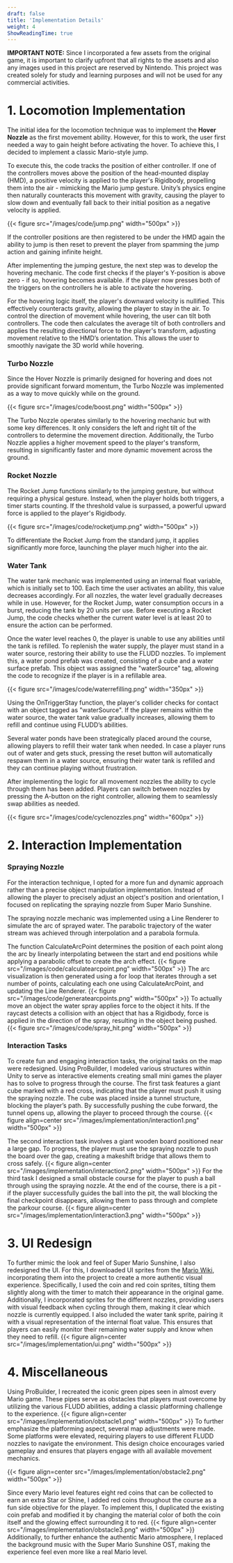 ```yaml
---
draft: false
title: 'Implementation Details'
weight: 4
ShowReadingTime: true
---
```

**IMPORTANT NOTE:** Since I incorporated a few assets from the original game, it is important to clarify upfront that all rights to the assets and also any images used in this project are reserved by Nintendo. This project was created solely for study and learning purposes and will not be used for any commercial activities.

# **1. Locomotion Implementation** 

The initial idea for the locomotion technique was to implement the **Hover Nozzle** as the first movement ability. However, for this to work, the user first needed a way to gain height before activating the hover. To achieve this, I decided to implement a classic Mario-style jump.

To execute this, the code tracks the position of either controller. If one of the controllers moves above the position of the head-mounted display (HMD), a positive velocity is applied to the player's Rigidbody, propelling them into the air - mimicking the Mario jump gesture. Unity’s physics engine then naturally counteracts this movement with gravity, causing the player to slow down and eventually fall back to their initial position as a negative velocity is applied. 

{{< figure src="/images/code/jump.png" width="500px" >}} 

If the controller positions are then registered to be under the HMD again the ability to jump is then reset to prevent the player from spamming the jump action and gaining infinite height.

After implementing the jumping gesture, the next step was to develop the hovering mechanic. The code first checks if the player's Y-position is above zero - if so, hovering becomes available. if the player now presses both of the triggers on the controllers he is able to activate the hovering. 

For the hovering logic itself, the player's downward velocity is nullified. This effectively counteracts gravity, allowing the player to stay in the air. To control the direction of movement while hovering, the user can tilt both controllers. The code then calculates the average tilt of both controllers and applies the resulting directional force to the player's transform, adjusting movement relative to the HMD’s orientation. This allows the user to smoothly navigate the 3D world while hovering.

### **Turbo Nozzle**

Since the Hover Nozzle is primarily designed for hovering and does not provide significant forward momentum, the Turbo Nozzle was implemented as a way to move quickly while on the ground.

{{< figure src="/images/code/boost.png" width="500px" >}} 

The Turbo Nozzle operates similarly to the hovering mechanic but with some key differences. It only considers the left and right tilt of the controllers to determine the movement direction. Additionally, the Turbo Nozzle applies a higher movement speed to the player's transform, resulting in significantly faster and more dynamic movement across the ground.

### **Rocket Nozzle**

The Rocket Jump functions similarly to the jumping gesture, but without requiring a physical gesture. Instead, when the player holds both triggers, a timer starts counting. If the threshold value is surpassed, a powerful upward force is applied to the player's Rigidbody.

{{< figure src="/images/code/rocketjump.png" width="500px" >}} 

To differentiate the Rocket Jump from the standard jump, it applies significantly more force, launching the player much higher into the air.

### **Water Tank**

The water tank mechanic was implemented using an internal float variable, which is initially set to 100. Each time the user activates an ability, this value decreases accordingly. For all nozzles, the water level gradually decreases while in use. However, for the Rocket Jump, water consumption occurs in a burst, reducing the tank by 20 units per use. Before executing a Rocket Jump, the code checks whether the current water level is at least 20 to ensure the action can be performed.

Once the water level reaches 0, the player is unable to use any abilities until the tank is refilled. To replenish the water supply, the player must stand in a water source, restoring their ability to use the FLUDD nozzles. To implement this, a water pond prefab was created, consisting of a cube and a water surface prefab. This object was assigned the "waterSource" tag, allowing the code to recognize if the player is in a refillable area.

{{< figure src="/images/code/waterrefilling.png" width="350px" >}}

Using the OnTriggerStay function, the player's collider checks for contact with an object tagged as "waterSource". If the player remains within the water source, the water tank value gradually increases, allowing them to refill and continue using FLUDD’s abilities.

Several water ponds have been strategically placed around the course, allowing players to refill their water tank when needed. In case a player runs out of water and gets stuck, pressing the reset button will automatically respawn them in a water source, ensuring their water tank is refilled and they can continue playing without frustration.

After implementing the logic for all movement nozzles the ability to cycle through them has been added. Players can switch between nozzles by pressing the A-button on the right controller, allowing them to seamlessly swap abilities as needed.

{{< figure src="/images/code/cyclenozzles.png" width="600px" >}}

# **2. Interaction Implementation**

### **Spraying Nozzle**

For the interaction technique, I opted for a more fun and dynamic approach rather than a precise object manipulation implementation. Instead of allowing the player to precisely adjust an object's position and orientation, I focused on replicating the spraying nozzle from Super Mario Sunshine.

The spraying nozzle mechanic was implemented using a Line Renderer to simulate the arc of sprayed water. The parabolic trajectory of the water stream was achieved through interpolation and a parabola formula.

The function CalculateArcPoint determines the position of each point along the arc by linearly interpolating between the start and end positions while applying a parabolic offset to create the arch effect.
{{< figure src="/images/code/calculatearcpoint.png" width="500px" >}} 
The arc visualization is then generated using a for loop that iterates through a set number of points, calculating each one using CalculateArcPoint, and updating the Line Renderer.
{{< figure src="/images/code/generatearcpoints.png" width="500px" >}} 
To actually move an object the water spray applies force to the object it hits. If the raycast detects a collision with an object that has a Rigidbody, force is applied in the direction of the spray, resulting in the object being pushed.
{{< figure src="/images/code/spray_hit.png" width="500px" >}} 

### **Interaction Tasks**

To create fun and engaging interaction tasks, the original tasks on the map were redesigned. Using ProBuilder, I modeled various structures within Unity to serve as interactive elements creating small mini games the player has to solve to progress through the course. The first task features a giant cube marked with a red cross, indicating that the player must push it using the spraying nozzle. The cube was placed inside a tunnel structure, blocking the player’s path. By successfully pushing the cube forward, the tunnel opens up, allowing the player to proceed through the course.
{{< figure align=center src="/images/implementation/interaction1.png" width="500px" >}} 

The second interaction task involves a giant wooden board positioned near a large gap. To progress, the player must use the spraying nozzle to push the board over the gap, creating a makeshift bridge that allows them to cross safely.
{{< figure align=center src="/images/implementation/interaction2.png" width="500px" >}}
For the third task I designed a small obstacle course for the player to push a ball through using the spraying nozzle. At the end of the course, there is a pit - if the player successfully guides the ball into the pit, the wall blocking the final checkpoint disappears, allowing them to pass through and complete the parkour course.
{{< figure align=center src="/images/implementation/interaction3.png" width="500px" >}} 

# **3. UI Redesign**

To further mimic the look and feel of Super Mario Sunshine, I also redesigned the UI. For this, I downloaded UI sprites from the [Mario Wiki](https://www.mariowiki.com/Super_Mario_Sunshine), incorporating them into the project to create a more authentic visual experience. Specifically, I used the coin and red coin sprites, tilting them slightly along with the timer to match their appearance in the original game. Additionally, I incorporated sprites for the different nozzles, providing users with visual feedback when cycling through them, making it clear which nozzle is currently equipped. I also included the water tank sprite, pairing it with a visual representation of the internal float value. This ensures that players can easily monitor their remaining water supply and know when they need to refill.
{{< figure align=center src="/images/implementation/ui.png" width="500px" >}} 
# **4. Miscellaneous**

Using ProBuilder, I recreated the iconic green pipes seen in almost every Mario game. These pipes serve as obstacles that players must overcome by utilizing the various FLUDD abilities, adding a classic platforming challenge to the experience.
{{< figure align=center src="/images/implementation/obstacle1.png" width="500px" >}}
To further emphasize the platforming aspect, several map adjustments were made. Some platforms were elevated, requiring players to use different FLUDD nozzles to navigate the environment. This design choice encourages varied gameplay and ensures that players engage with all available movement mechanics.

{{< figure align=center src="/images/implementation/obstacle2.png" width="500px" >}}


Since every Mario level features eight red coins that can be collected to earn an extra Star or Shine, I added red coins throughout the course as a fun side objective for the player. To implement this, I duplicated the existing coin prefab and modified it by changing the material color of both the coin itself and the glowing effect surrounding it to red.
{{< figure align=center src="/images/implementation/obstacle3.png" width="500px" >}}
Additionally, to further enhance the authentic Mario atmosphere, I replaced the background music with the Super Mario Sunshine OST, making the experience feel even more like a real Mario level.